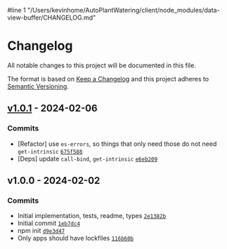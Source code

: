 #line 1 "/Users/kevinhome/AutoPlantWatering/client/node_modules/data-view-buffer/CHANGELOG.md"
# Changelog

All notable changes to this project will be documented in this file.

The format is based on [Keep a Changelog](https://keepachangelog.com/en/1.0.0/)
and this project adheres to [Semantic Versioning](https://semver.org/spec/v2.0.0.html).

## [v1.0.1](https://github.com/ljharb/data-view-buffer/compare/v1.0.0...v1.0.1) - 2024-02-06

### Commits

- [Refactor] use `es-errors`, so things that only need those do not need `get-intrinsic` [`675f588`](https://github.com/ljharb/data-view-buffer/commit/675f588236e489268de9f7a0adf33ef8295a3c71)
- [Deps] update `call-bind`, `get-intrinsic` [`e6eb209`](https://github.com/ljharb/data-view-buffer/commit/e6eb209578556ade150f0c3945cdeec9ffc582e2)

## v1.0.0 - 2024-02-02

### Commits

- Initial implementation, tests, readme, types [`2e1382b`](https://github.com/ljharb/data-view-buffer/commit/2e1382b26a98acc6f2ade4a061e1cd829e3043b8)
- Initial commit [`1eb7dc4`](https://github.com/ljharb/data-view-buffer/commit/1eb7dc4a0369d8320406bd7f9366c7887888790e)
- npm init [`d9e3d47`](https://github.com/ljharb/data-view-buffer/commit/d9e3d4707b54bf77de30565ea5c6c0fcdf4a0ecc)
- Only apps should have lockfiles [`116b60b`](https://github.com/ljharb/data-view-buffer/commit/116b60b9054de3331cd3c1599280466405c0d128)
